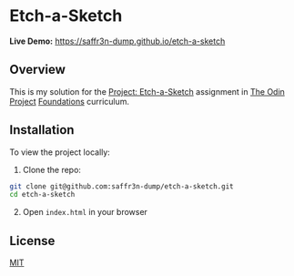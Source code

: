 # Etch-a-Sketch

**Live Demo:** https://saffr3n-dump.github.io/etch-a-sketch

## Overview

This is my solution for the [Project: Etch-a-Sketch](https://www.theodinproject.com/lessons/foundations-etch-a-sketch) assignment in [The Odin Project](https://www.theodinproject.com) [Foundations](https://www.theodinproject.com/paths/foundations/courses/foundations) curriculum.

## Installation

To view the project locally:

1. Clone the repo:

```bash
git clone git@github.com:saffr3n-dump/etch-a-sketch.git
cd etch-a-sketch
```

2. Open `index.html` in your browser

## License

[MIT](https://opensource.org/license/MIT)

